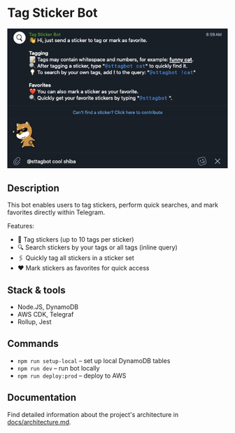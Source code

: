 # Tag Sticker Bot

![Screenshot](docs/screenshot.png)

## Description

This bot enables users to tag stickers, perform quick searches, and mark favorites directly within Telegram.

Features:
- 📝 Tag stickers (up to 10 tags per sticker)
- 🔍 Search stickers by your tags or all tags (inline query)
- 🖇 Quickly tag all stickers in a sticker set
- ❤️ Mark stickers as favorites for quick access

## Stack & tools
- Node.JS, DynamoDB
- AWS CDK, Telegraf
- Rollup, Jest

## Commands
- `npm run setup-local` – set up local DynamoDB tables
- `npm run dev` – run bot locally
- `npm run deploy:prod` – deploy to AWS

## Documentation
Find detailed information about the project's architecture in [docs/architecture.md](docs/architecture.md).

